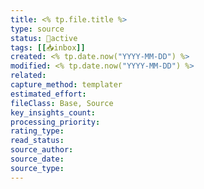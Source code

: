 ```yaml
---
title: <% tp.file.title %>
type: source
status: 🔄active
tags: [[📥inbox]] 
created: <% tp.date.now("YYYY-MM-DD") %>
modified: <% tp.date.now("YYYY-MM-DD") %>
related:
capture_method: templater
estimated_effort:
fileClass: Base, Source
key_insights_count:
processing_priority:
rating_type:
read_status:
source_author:
source_date:
source_type:
---
```


